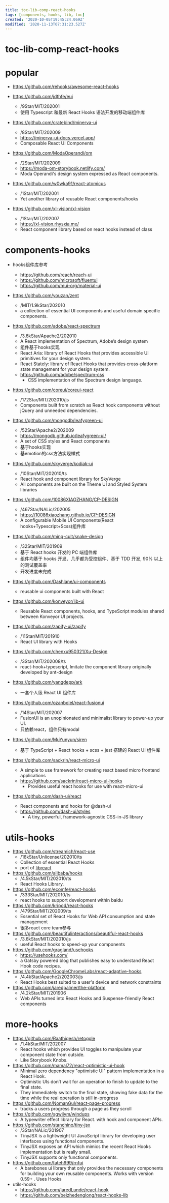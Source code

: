 ```yaml
---
title: toc-lib-comp-react-hooks
tags: [components, hooks, lib, toc]
created: '2020-10-05T19:45:24.069Z'
modified: '2020-11-13T07:31:23.527Z'
---
```


# toc-lib-comp-react-hooks

# popular

- https://github.com/rehooks/awesome-react-hooks

- https://github.com/jdthfe/eui
  - /9Star/MIT/202001
  - 使用 Typescript 和最新 React Hooks 语法开发的移动端组件库
- https://github.com/cratebind/minerva-ui
  - /8Star/MIT/202009
  - https://minerva-ui-docs.vercel.app/
  - Composable React UI Components
- https://github.com/ModaOperandi/om
  - /2Star/MIT/202009
  - https://moda-om-storybook.netlify.com/
  - Moda Operandi's design system expressed as React components.
- https://github.com/w0wka91/react-atomicus
  - /1Star/MIT/202001
  - Yet another library of reusable React components/hooks
- https://github.com/xl-vision/xl-vision
  - /1Star/MIT/202007
  - https://xl-vision.rhysxia.me/
  - React component library based on react hooks instead of class

# components-hooks

- hooks组件库参考
  - https://github.com/reach/reach-ui
  - https://github.com/microsoft/fluentui
  - https://github.com/mui-org/material-ui

- https://github.com/youzan/zent
  - /MIT/1.9kStar/202010
  - a collection of essential UI components and useful domain specific components.
- https://github.com/adobe/react-spectrum
  - /3.6kStar/Apache2/202010
  - A React implementation of Spectrum, Adobe’s design system
  - 组件基于hooks实现
  - React Aria: library of React Hooks that provides accessible UI primitives for your design system.
  - React Stately: library of React Hooks that provides cross-platform state management for your design system.
  - https://github.com/adobe/spectrum-css
    - CSS implementation of the Spectrum design language.
- https://github.com/coreui/coreui-react
  - /172Star/MIT/202010/js
  - Components built from scratch as React hook components without jQuery and unneeded dependencies.
- https://github.com/mongodb/leafygreen-ui
  - /52Star/Apache2/202009
  - https://mongodb.github.io/leafygreen-ui/
  - A set of CSS styles and React components 
  - 基于hooks实现
  - 基emotion的css方法实现样式
- https://github.com/skyverge/kodiak-ui
  - /10Star/MIT/202010/ts
  - React hook and component library for SkyVerge
  - All components are built on the Theme UI and Styled System libraries
- https://github.com/10086XIAOZHANG/CP-DESIGN
  - /467Star/NALic/202005
  - https://10086xiaozhang.github.io/CP-DESIGN
  - A configurable Mobile UI Components(React hooks+Typescript+Scss)组件库
- https://github.com/ming-cult/snake-design
  - /32Star/MIT/201909
  - 基于 React hooks 开发的 PC 端组件库
  - 组件均基于 hooks 开发、几乎都为受控组件、基于 TDD 开发, 90% 以上的测试覆盖率
  - 开发进度未完成
- https://github.com/Dashlane/ui-components
  -  reusable ui components built with React
- https://github.com/konveyor/lib-ui
  - Reusable React components, hooks, and TypeScript modules shared between Konveyor UI projects.
- https://github.com/zapify-ui/zapify
  - /11Star/MIT/201910
  - React UI library with Hooks
- https://github.com/chenxu950321/Xu-Design
  - /3Star/MIT/202008/ts
  - react-hook+typescript, Imitate the component library originally developed by ant-design
- https://github.com/yangdepp/ark
  - 一套个人级 React UI 组件库
- https://github.com/ozanbolel/react-fusionui
  - /14Star/MIT/202007
  - FusionUI is an unopinionated and minimalist library to power-up your UI.
  - 只依赖react，组件只有modal
- https://github.com/MuYunyun/siren
  - 基于 TypeScript + React hooks + scss + jest 搭建的 React UI 组件库
- https://github.com/sackrin/react-micro-ui
  - A simple to use framework for creating react based micro frontend applications
  - https://github.com/sackrin/react-micro-ui-hooks
    - Provides useful react hooks for use with react-micro-ui
- https://github.com/dash-ui/react
  - React components and hooks for @dash-ui
  - https://github.com/dash-ui/styles
    - A tiny, powerful, framework-agnostic CSS-in-JS library

# utils-hooks

- https://github.com/streamich/react-use
  - /16kStar/Unlicense/202010/ts
  - Collection of essential React Hooks
  - port of [libreact](https://github.com/streamich/libreact)
- https://github.com/alibaba/hooks
  - /4.5kStar/MIT/202010/ts
  - React Hooks Library.
- https://github.com/ecomfe/react-hooks
  - /333Star/MIT/202010/ts
  - react hooks to support development within baidu
- https://github.com/kripod/react-hooks
  - /479Star/MIT/202009/ts
  - Essential set of React Hooks for Web API consumption and state management
  - 很多react core team参与
- https://github.com/beautifulinteractions/beautiful-react-hooks
  - /3.6kStar/MIT/202010/js
  - useful React hooks to speed-up your components
- https://github.com/gragland/usehooks
  - https://usehooks.com/
  - a Gatsby powered blog that publishes easy to understand React Hook code recipes.
- https://github.com/GoogleChromeLabs/react-adaptive-hooks
  - /4.4kStar/Apache2/202003/js
  - React Hooks best suited to a user's device and network constraints
- https://github.com/jaredpalmer/the-platform
  - /4.2kStar/MIT/201906
  - Web APIs turned into React Hooks and Suspense-friendly React components

# more-hooks

- https://github.com/Raathigesh/retoggle
  - /1.4kStar/MIT/202007
  - React hooks which provides UI toggles to manipulate your component state from outside. 
  - Like Storybook Knobs. 
- https://github.com/mamal72/react-optimistic-ui-hook
  - Minimal zero dependency "optimistic UI" pattern implementation in a React Hook.
  - Optimistic UIs don’t wait for an operation to finish to update to the final state. 
  - They immediately switch to the final state, showing fake data for the time while the real operation is still in-progress
- https://github.com/NomanGul/react-page-progress
  - tracks a users progress through a page as they scroll
- https://github.com/sgwilym/windups
  - A typewriter effect library for React. with hook and component APIs.
- https://github.com/stanchino/tiny-jsx
  - /3Star/NALic/201907
  - TinyJSX is a lightweight UI JavaScript library for developing user interfaces using functional components.
  - TinyJSX exposes an API which mimics the recent React Hooks implementation but is really small.
  - TinyJSX supports only functional components.
- https://github.com/fateh999/rnfui
  - A barebones ui library that only provides the necessary components for building your own reusable components. Works with version 0.59+ . Uses Hooks
- utils-hooks
  - https://github.com/jaredLunde/react-hook
  - https://github.com/beizhedenglong/react-hooks-lib
